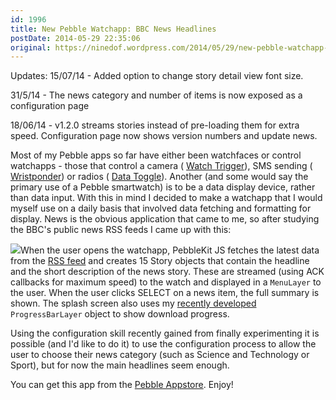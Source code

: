 ```yaml
---
id: 1996
title: New Pebble Watchapp: BBC News Headlines
postDate: 2014-05-29 22:35:06
original: https://ninedof.wordpress.com/2014/05/29/new-pebble-watchapp-bbc-news-headlines/
---
```


Updates:
15/07/14 - Added option to change story detail view font size.

31/5/14 - The news category and number of items is now exposed as a configuration page

18/06/14 - v1.2.0 streams stories instead of pre-loading them for extra speed. Configuration page now shows version numbers and update news.

Most of my Pebble apps so far have either been watchfaces or control watchapps - those that control a camera ( [Watch Trigger](https://play.google.com/store/apps/details?id=com.wordpress.ninedof.watchtrigger)), SMS sending ( [Wristponder](https://play.google.com/store/apps/details?id=com.wordpress.ninedof.wristponder)) or radios ( [Data Toggle](https://play.google.com/store/apps/details?id=com.wordpress.ninedof.datatoggle)). Another (and some would say the primary use of a Pebble smartwatch) is to be a data display device, rather than data input. With this in mind I decided to make a watchapp that I would myself use on a daily basis that involved data fetching and formatting for display. News is the obvious application that came to me, so after studying the BBC's public news RSS feeds I came up with this:

![](http://ninedof.files.wordpress.com/2014/05/bbc-news.png)When the user opens the watchapp, PebbleKit JS fetches the latest data from the  [RSS feed](http://feeds.bbci.co.uk/news/rss.xml) and creates 15 Story objects that contain the headline and the short description of the news story. These are streamed (using ACK callbacks for maximum speed) to the watch and displayed in a <code>MenuLayer</code> to the user. When the user clicks SELECT on a news item, the full summary is shown. The splash screen also uses my  [recently developed](https://github.com/C-D-Lewis/pebble-progressbar-layer) <code>ProgressBarLayer</code> object to show download progress.

Using the configuration skill recently gained from finally experimenting it is possible (and I'd like to do it) to use the configuration process to allow the user to choose their news category (such as Science and Technology or Sport), but for now the main headlines seem enough.

You can get this app from the  [Pebble Appstore](https://apps.getpebble.com/applications/5387b383f60819963900000e). Enjoy!

&nbsp;
